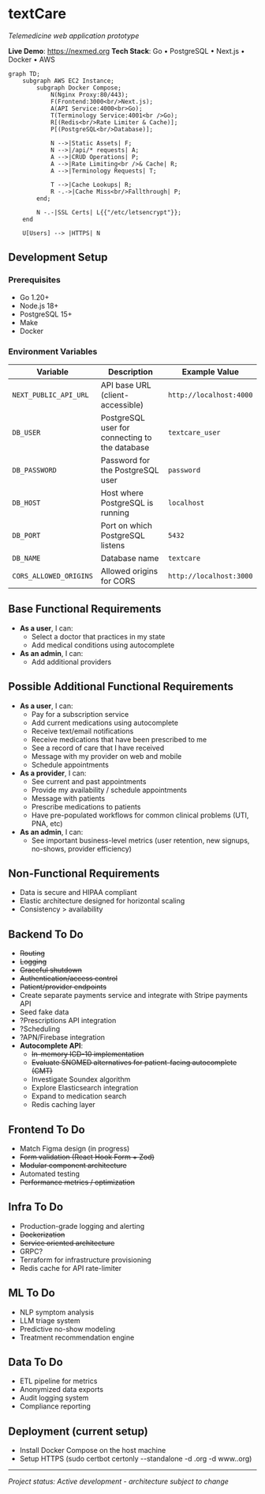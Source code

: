 # textCare
*Telemedicine web application prototype*

**Live Demo**: https://nexmed.org
**Tech Stack**: Go • PostgreSQL • Next.js • Docker • AWS 
```mermaid
graph TD;
    subgraph AWS EC2 Instance;
        subgraph Docker Compose;
            N(Nginx Proxy:80/443);
            F(Frontend:3000<br/>Next.js);
            A(API Service:4000<br>Go);
            T(Terminology Service:4001<br />Go);
            R[(Redis<br/>Rate Limiter & Cache)];
            P[(PostgreSQL<br/>Database)];
            
            N -->|Static Assets| F;
            N -->|/api/* requests| A;
            A -->|CRUD Operations| P;
            A -->|Rate Limiting<br />& Cache| R;
            A -->|Terminology Requests| T;

            T -->|Cache Lookups| R;
            R -.->|Cache Miss<br/>Fallthrough| P;
        end;
        
        N -.-|SSL Certs| L{{"/etc/letsencrypt"}};
    end
    
    U[Users] --> |HTTPS| N
```

## Development Setup

### Prerequisites
- Go 1.20+
- Node.js 18+
- PostgreSQL 15+
- Make
- Docker

### Environment Variables

| Variable               | Description                                  | Example Value                          |
|------------------------|----------------------------------------------|----------------------------------------|
| `NEXT_PUBLIC_API_URL`  | API base URL (client-accessible)            | `http://localhost:4000`                |
| `DB_USER`              | PostgreSQL user for connecting to the database | `textcare_user` |
| `DB_PASSWORD`              | Password for the PostgreSQL user | `password` |
| `DB_HOST`              | Host where PostgreSQL is running | `localhost` |
| `DB_PORT`              | Port on which PostgreSQL listens | `5432` |
| `DB_NAME`              |Database name | `textcare` |
| `CORS_ALLOWED_ORIGINS` | Allowed origins for CORS                    | `http://localhost:3000`                |

## Base Functional Requirements
- **As a user**, I can:
  - Select a doctor that practices in my state
  - Add medical conditions using autocomplete
- **As an admin**, I can:
  - Add additional providers

## Possible Additional Functional Requirements
- **As a user**, I can:
  - Pay for a subscription service
  - Add current medications using autocomplete
  - Receive text/email notifications
  - Receive medications that have been prescribed to me
  - See a record of care that I have received
  - Message with my provider on web and mobile
  - Schedule appointments
- **As a provider**, I can:
  - See current and past appointments
  - Provide my availability / schedule appointments
  - Message with patients
  - Prescribe medications to patients
  - Have pre-populated workflows for common clinical problems (UTI, PNA, etc)
- **As an admin**, I can:
  - See important business-level metrics (user retention, new signups, no-shows, provider efficiency)

## Non-Functional Requirements
- Data is secure and HIPAA compliant
- Elastic architecture designed for horizontal scaling
- Consistency > availability 

## Backend To Do

- <s>Routing</s>
- <s>Logging</s>
- <s>Graceful shutdown</s>
- <s>Authentication/access control</s>
- <s>Patient/provider endpoints</s>
- Create separate payments service and integrate with Stripe payments API
- Seed fake data
- ?Prescriptions API integration
- ?Scheduling
- ?APN/Firebase integration
- **Autocomplete API**:
  - <s>In-memory ICD-10 implementation</s>
  - <s> Evaluate SNOMED alternatives for patient-facing autocomplete (CMT) </s>
  - Investigate Soundex algorithm
  - Explore Elasticsearch integration
  - Expand to medication search
  - Redis caching layer

## Frontend To Do

- Match Figma design (in progress)
- <s> Form validation (React Hook Form + Zod) </s>
- <s> Modular component architecture </s>
- Automated testing
- <s> Performance metrics / optimization </s>

## Infra To Do

- Production-grade logging and alerting
- <s> Dockerization </s>
- <s> Service oriented architecture </s>
- GRPC?
- Terraform for infrastructure provisioning
- Redis cache for API rate-limiter

## ML To Do

- NLP symptom analysis
- LLM triage system
- Predictive no-show modeling
- Treatment recommendation engine

## Data To Do

- ETL pipeline for metrics
- Anonymized data exports
- Audit logging system
- Compliance reporting

## Deployment (current setup)

- Install Docker Compose on the host machine
- Setup HTTPS (sudo certbot certonly --standalone -d <site>.org -d www.<site>.org) 

---

*Project status: Active development - architecture subject to change*
